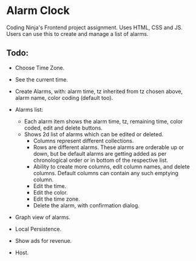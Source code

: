 # Alarm Clock

Coding Ninja's Frontend project assignment. Uses HTML, CSS and JS.
Users can use this to create and manage a list of alarms.

## Todo:

-   Choose Time Zone.
-   See the current time.
-   Create Alarms, with: alarm time, tz inherited from tz chosen above, alarm name, color coding (default too).
-   Alarms list:

    -   Each alarm item shows the alarm time, tz, remaining time, color coded, edit and delete buttons.
    -   Shows 2d list of alarms which can be edited or deleted.
        -   Columns represent different collections.
        -   Rows are different alarms. These alarms are orderable up or down, but be default alarms are getting added as per chronological order or in bottom of the respective list.
        -   Ability to create more columns, edit column names, and delete columns. Default columns can contain any such emptying column.
        -   Edit the time.
        -   Edit the color.
        -   Edit the time zone.
        -   Delete the alarm, with confirmation dialog.

-   Graph view of alarms.
-   Local Persistence.
-   Show ads for revenue.
-   Host.
